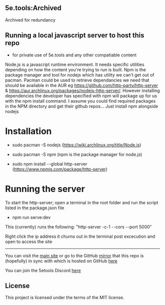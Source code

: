 ## 5e.tools:Archived

Archived for redundancy

## Running a local javascript server to host this repo
- for private use of 5e.tools and any other compatiable content

Node.js is a javascript runtime environment. It needs specific utilities depending on how the content you're trying to run is built.
Npm is the package manager and tool for nodejs which has utility we can't get out of pacman. Pacman could be used to retrieve dependancies we need that should be available in the AUR eg https://github.com/http-party/http-server & https://aur.archlinux.org/packages/nodejs-http-server/.
However installing dependencies the developer has specified with npm will package up for us with the npm install command. I assume you could find required packages in the NPM directory and get their github repos...
Just install npm alongside nodejs

# Installation
- sudo pacman -S nodejs
(https://wiki.archlinux.org/title/Node.js)

- sudo pacman -S npm
(npm is the package manager for node.js)

- sudo npm install --global http-server
(https://www.npmjs.com/package/http-server)

# Running the server

To start the http-server; open a terminal in the root folder and run the script listed in the package.json file
- npm run serve:dev

This (currently) runs the following: "http-server -c-1 --cors --port 5000"

Right click the ip address it churns out in the terminal post excecution and open to access the site

-------------------------------------------------------------------------

You can visit the [main site](https://5e.tools/index.html) or go to the GitHub [mirror](https://github.com/5etools-mirror-1/5etools-mirror-1.github.io) that this repo is (hopefully) in sync with which is hosted on GitHub [here](https://arch-ive.github.io/5etools-Archived/)

You can join the 5etools Discord [here](https://discord.gg/5etools)

## License

This project is licensed under the terms of the MIT license.
